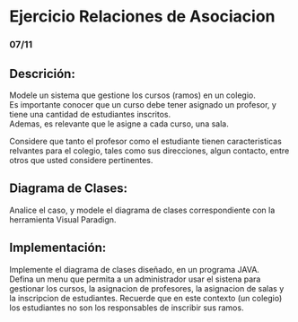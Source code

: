 # Ejercicio Relaciones de Asociacion

### 07/11

## Descrición:

Modele un sistema que gestione los cursos (ramos) en un colegio.  
Es importante conocer que un curso debe tener asignado un profesor, y tiene una cantidad de estudiantes inscritos.  
Ademas, es relevante que le asigne a cada curso, una sala.

Considere que tanto el profesor como el estudiante tienen caracteristicas relvantes para el colegio, tales como sus direcciones, algun contacto, entre otros que usted considere pertinentes.

## Diagrama de Clases:

Analice el caso, y modele el diagrama de clases correspondiente con la herramienta Visual Paradign.

## Implementación:

Implemente el diagrama de clases diseñado, en un programa JAVA.  
Defina un menu que permita a un administrador usar el sistena para gestionar los cursos, la asignacion de profesores, la asignacion de salas y la inscripcion de estudiantes.
Recuerde que en este contexto (un colegio) los estudiantes no son los responsables de inscribir sus ramos.